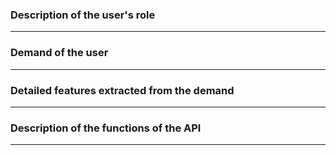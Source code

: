 ### Description of the user's role
---


### Demand of the user
---


### Detailed features extracted from the demand
---


### Description of the functions of the API
---
